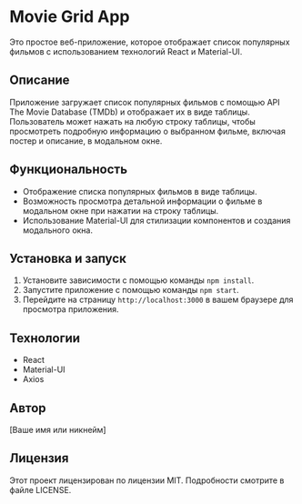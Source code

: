# Movie Grid App

Это простое веб-приложение, которое отображает список популярных фильмов с использованием технологий React и Material-UI.

## Описание

Приложение загружает список популярных фильмов с помощью API The Movie Database (TMDb) и отображает их в виде таблицы. Пользователь может нажать на любую строку таблицы, чтобы просмотреть подробную информацию о выбранном фильме, включая постер и описание, в модальном окне.

## Функциональность

- Отображение списка популярных фильмов в виде таблицы.
- Возможность просмотра детальной информации о фильме в модальном окне при нажатии на строку таблицы.
- Использование Material-UI для стилизации компонентов и создания модального окна.

## Установка и запуск

1. Установите зависимости с помощью команды `npm install`.
2. Запустите приложение с помощью команды `npm start`.
3. Перейдите на страницу `http://localhost:3000` в вашем браузере для просмотра приложения.

## Технологии

- React
- Material-UI
- Axios

## Автор

[Ваше имя или никнейм]

## Лицензия

Этот проект лицензирован по лицензии MIT. Подробности смотрите в файле LICENSE.

